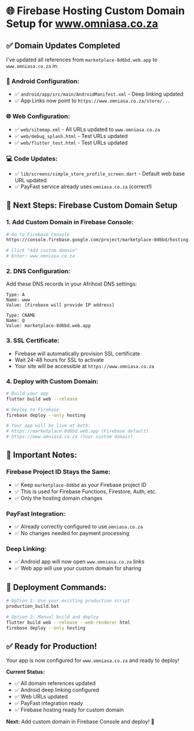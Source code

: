 # 🌐 Firebase Hosting Custom Domain Setup for www.omniasa.co.za

## ✅ **Domain Updates Completed**

I've updated all references from `marketplace-8d6bd.web.app` to `www.omniasa.co.za` in:

### **📱 Android Configuration:**
- ✅ `android/app/src/main/AndroidManifest.xml` - Deep linking updated
- ✅ App Links now point to `https://www.omniasa.co.za/store/...`

### **🌐 Web Configuration:**
- ✅ `web/sitemap.xml` - All URLs updated to `www.omniasa.co.za`
- ✅ `web/debug_splash.html` - Test URLs updated
- ✅ `web/flutter_test.html` - Test URLs updated

### **💻 Code Updates:**
- ✅ `lib/screens/simple_store_profile_screen.dart` - Default web base URL updated
- ✅ PayFast service already uses `omniasa.co.za` (correct!)

## 🚀 **Next Steps: Firebase Custom Domain Setup**

### **1. Add Custom Domain in Firebase Console:**
```bash
# Go to Firebase Console
https://console.firebase.google.com/project/marketplace-8d6bd/hosting

# Click "Add custom domain"
# Enter: www.omniasa.co.za
```

### **2. DNS Configuration:**
Add these DNS records in your Afrihost DNS settings:

```
Type: A
Name: www
Value: [Firebase will provide IP address]

Type: CNAME  
Name: @
Value: marketplace-8d6bd.web.app
```

### **3. SSL Certificate:**
- Firebase will automatically provision SSL certificate
- Wait 24-48 hours for SSL to activate
- Your site will be accessible at `https://www.omniasa.co.za`

### **4. Deploy with Custom Domain:**
```bash
# Build your app
flutter build web --release

# Deploy to Firebase
firebase deploy --only hosting

# Your app will be live at both:
# https://marketplace-8d6bd.web.app (Firebase default)
# https://www.omniasa.co.za (Your custom domain)
```

## 🔧 **Important Notes:**

### **Firebase Project ID Stays the Same:**
- ✅ Keep `marketplace-8d6bd` as your Firebase project ID
- ✅ This is used for Firebase Functions, Firestore, Auth, etc.
- ✅ Only the hosting domain changes

### **PayFast Integration:**
- ✅ Already correctly configured to use `omniasa.co.za`
- ✅ No changes needed for payment processing

### **Deep Linking:**
- ✅ Android app will now open `www.omniasa.co.za` links
- ✅ Web app will use your custom domain for sharing

## 🎯 **Deployment Commands:**

```bash
# Option 1: Use your existing production script
production_build.bat

# Option 2: Manual build and deploy
flutter build web --release --web-renderer html
firebase deploy --only hosting
```

## ✅ **Ready for Production!**

Your app is now configured for `www.omniasa.co.za` and ready to deploy!

**Current Status:**
- ✅ All domain references updated
- ✅ Android deep linking configured  
- ✅ Web URLs updated
- ✅ PayFast integration ready
- ✅ Firebase hosting ready for custom domain

**Next:** Add custom domain in Firebase Console and deploy! 🚀





